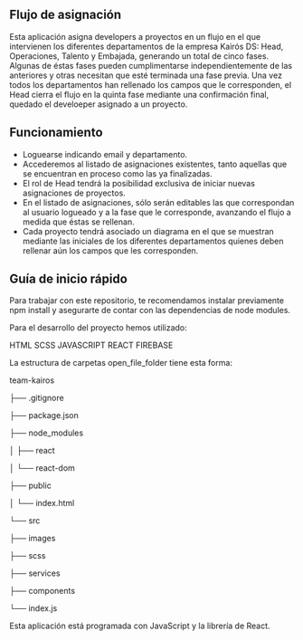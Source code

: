 
## Flujo de asignación 

Esta aplicación asigna developers a proyectos en un flujo en el que intervienen los diferentes departamentos de la empresa Kairós DS: Head, Operaciones, Talento y Embajada, generando un total de cinco fases. 
Algunas de éstas fases pueden cumplimentarse independientemente de las anteriores y otras necesitan que esté terminada una fase previa. 
Una vez todos los departamentos han rellenado los campos que le corresponden, el Head cierra el flujo en la quinta fase mediante una confirmación final, quedado el develoeper asignado a un proyecto.  

## Funcionamiento

-  Loguearse indicando email y departamento. 
-  Accederemos al listado de asignaciones existentes, tanto aquellas que se encuentran en proceso como las ya finalizadas. 
-  El rol de Head tendrá la posibilidad exclusiva de iniciar nuevas asignaciones de proyectos. 
-  En el listado de asignaciones, sólo serán editables las que correspondan al usuario logueado y a la fase que le corresponde, avanzando el flujo a medida que éstas se rellenan. 
-  Cada proyecto tendrá asociado un diagrama en el que se muestran mediante las iniciales de los diferentes departamentos quienes deben rellenar aún los campos que les corresponden. 


## Guía de inicio rápido

Para trabajar con este repositorio, te recomendamos instalar previamente npm install y asegurarte de contar con las dependencias de node modules.

Para el desarrollo del proyecto hemos utilizado:

HTML
SCSS
JAVASCRIPT
REACT
FIREBASE

La estructura de carpetas open_file_folder tiene esta forma:

team-kairos

├── .gitignore

├── package.json

├── node_modules

│ ├── react

│ └── react-dom

├── public

│ └── index.html

└── src

├── images

├── scss

├── services

├── components

└── index.js





Esta aplicación está programada con JavaScript y la librería de React.

